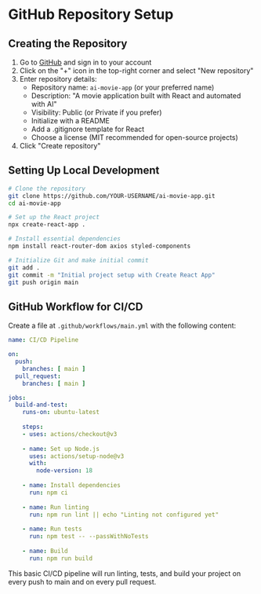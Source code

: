 # GitHub Repository Setup

## Creating the Repository

1. Go to [GitHub](https://github.com) and sign in to your account
2. Click on the "+" icon in the top-right corner and select "New repository"
3. Enter repository details:
   - Repository name: `ai-movie-app` (or your preferred name)
   - Description: "A movie application built with React and automated with AI"
   - Visibility: Public (or Private if you prefer)
   - Initialize with a README
   - Add a .gitignore template for React
   - Choose a license (MIT recommended for open-source projects)
4. Click "Create repository"

## Setting Up Local Development

```bash
# Clone the repository
git clone https://github.com/YOUR-USERNAME/ai-movie-app.git
cd ai-movie-app

# Set up the React project
npx create-react-app .

# Install essential dependencies
npm install react-router-dom axios styled-components

# Initialize Git and make initial commit
git add .
git commit -m "Initial project setup with Create React App"
git push origin main
```

## GitHub Workflow for CI/CD

Create a file at `.github/workflows/main.yml` with the following content:

```yaml
name: CI/CD Pipeline

on:
  push:
    branches: [ main ]
  pull_request:
    branches: [ main ]

jobs:
  build-and-test:
    runs-on: ubuntu-latest
    
    steps:
    - uses: actions/checkout@v3
    
    - name: Set up Node.js
      uses: actions/setup-node@v3
      with:
        node-version: 18
        
    - name: Install dependencies
      run: npm ci
      
    - name: Run linting
      run: npm run lint || echo "Linting not configured yet"
      
    - name: Run tests
      run: npm test -- --passWithNoTests
      
    - name: Build
      run: npm run build
```

This basic CI/CD pipeline will run linting, tests, and build your project on every push to main and on every pull request.
